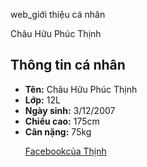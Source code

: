  web_giới thiệu cá nhân
<!DOCTYPE html>  
<html>  
<head>  
    <title>Châu Hữu Phúc Thịnh</title>  
<head>
<body>  
    <div>  
        <h>Châu Hữu Phúc Thịnh</h1>  
    </div>  
    <main>  
        <h2>Thông tin cá nhân</h2>  
        <ul>  
            <li><strong>Tên:</strong> <span>Châu Hữu Phúc Thịnh</span></li>  
            <li><strong>Lớp:</strong> <span>12L</span></li>  
            <li><strong>Ngày sinh:</strong> <span>3/12/2007</span></li>  
            <li><strong>Chiều cao:</strong> <span>175cm</span></li>  
            <li><strong>Cân nặng:</strong> <span>75kg</span></li>
	  
	
<p><a href="https://www.facebook.com/chauhuu.phucthinh?mibextid=ZbWKwL"> Facebookcủa Thịnh</a></p> 
    </main>  
</body>  
</html>
